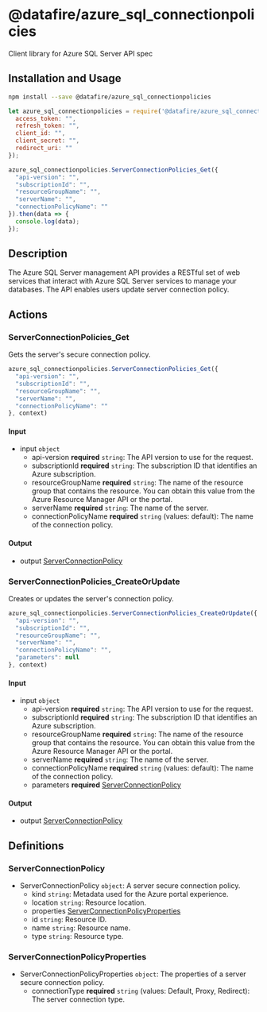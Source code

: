 # @datafire/azure_sql_connectionpolicies

Client library for Azure SQL Server API spec

## Installation and Usage
```bash
npm install --save @datafire/azure_sql_connectionpolicies
```
```js
let azure_sql_connectionpolicies = require('@datafire/azure_sql_connectionpolicies').create({
  access_token: "",
  refresh_token: "",
  client_id: "",
  client_secret: "",
  redirect_uri: ""
});

azure_sql_connectionpolicies.ServerConnectionPolicies_Get({
  "api-version": "",
  "subscriptionId": "",
  "resourceGroupName": "",
  "serverName": "",
  "connectionPolicyName": ""
}).then(data => {
  console.log(data);
});
```

## Description

The Azure SQL Server management API provides a RESTful set of web services that interact with Azure SQL Server services to manage your databases. The API enables users update server connection policy.

## Actions

### ServerConnectionPolicies_Get
Gets the server's secure connection policy.


```js
azure_sql_connectionpolicies.ServerConnectionPolicies_Get({
  "api-version": "",
  "subscriptionId": "",
  "resourceGroupName": "",
  "serverName": "",
  "connectionPolicyName": ""
}, context)
```

#### Input
* input `object`
  * api-version **required** `string`: The API version to use for the request.
  * subscriptionId **required** `string`: The subscription ID that identifies an Azure subscription.
  * resourceGroupName **required** `string`: The name of the resource group that contains the resource. You can obtain this value from the Azure Resource Manager API or the portal.
  * serverName **required** `string`: The name of the server.
  * connectionPolicyName **required** `string` (values: default): The name of the connection policy.

#### Output
* output [ServerConnectionPolicy](#serverconnectionpolicy)

### ServerConnectionPolicies_CreateOrUpdate
Creates or updates the server's connection policy.


```js
azure_sql_connectionpolicies.ServerConnectionPolicies_CreateOrUpdate({
  "api-version": "",
  "subscriptionId": "",
  "resourceGroupName": "",
  "serverName": "",
  "connectionPolicyName": "",
  "parameters": null
}, context)
```

#### Input
* input `object`
  * api-version **required** `string`: The API version to use for the request.
  * subscriptionId **required** `string`: The subscription ID that identifies an Azure subscription.
  * resourceGroupName **required** `string`: The name of the resource group that contains the resource. You can obtain this value from the Azure Resource Manager API or the portal.
  * serverName **required** `string`: The name of the server.
  * connectionPolicyName **required** `string` (values: default): The name of the connection policy.
  * parameters **required** [ServerConnectionPolicy](#serverconnectionpolicy)

#### Output
* output [ServerConnectionPolicy](#serverconnectionpolicy)



## Definitions

### ServerConnectionPolicy
* ServerConnectionPolicy `object`: A server secure connection policy.
  * kind `string`: Metadata used for the Azure portal experience.
  * location `string`: Resource location.
  * properties [ServerConnectionPolicyProperties](#serverconnectionpolicyproperties)
  * id `string`: Resource ID.
  * name `string`: Resource name.
  * type `string`: Resource type.

### ServerConnectionPolicyProperties
* ServerConnectionPolicyProperties `object`: The properties of a server secure connection policy.
  * connectionType **required** `string` (values: Default, Proxy, Redirect): The server connection type.


